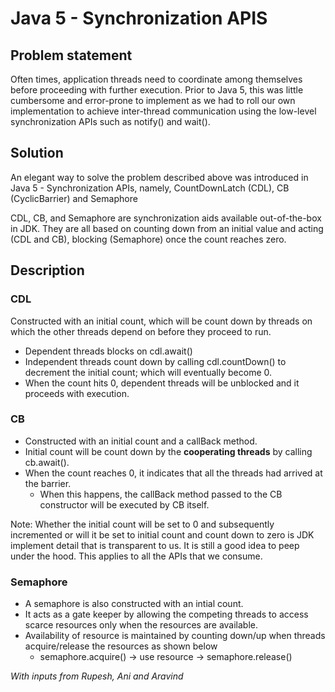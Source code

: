 # Java 5 - Synchronization APIS

## Problem statement ##
Often times, application threads need to coordinate among themselves before proceeding with further execution.  Prior to Java 5, this was little cumbersome and error-prone to implement as we had to roll our own implementation to achieve inter-thread communication using the low-level synchronization APIs such as notify() and wait().

## Solution ##
An elegant way to solve the problem described above was introduced in Java 5 - Synchronization APIs, namely, CountDownLatch (CDL), CB (CyclicBarrier) and Semaphore

CDL, CB, and Semaphore are synchronization aids available out-of-the-box in JDK. They are all based on counting down from an initial value and acting (CDL and CB), blocking (Semaphore) once the count reaches zero.

## Description ##
### CDL ###
Constructed with an initial count, which will be count down by threads on which the other threads depend on before they proceed to run. 
- Dependent threads blocks on cdl.await()
- Independent threads count down by calling cdl.countDown() to decrement the initial count; which will eventually become 0.  
- When the count hits 0, dependent threads will be unblocked and it proceeds with execution.

### CB ###
- Constructed with an initial count and a callBack method.  
- Initial count will be count down by the **cooperating threads** by calling cb.await(). 
- When the count reaches 0, it indicates that all the threads had arrived at the barrier.  
    - When this happens, the callBack method passed to the CB constructor will be executed by CB itself.  

Note: Whether the initial count will be set to 0 and subsequently incremented or will it be set to initial count and count down to zero is JDK implement detail that is transparent to us.  It is still a good idea to peep under the hood.  This applies to all the APIs that we consume.

### Semaphore ###
- A semaphore is also constructed with an intial count.  
- It acts as a gate keeper by allowing the competing threads to access scarce resources only when the resources are available.  
- Availability of resource is maintained by counting down/up when threads acquire/release the resources as shown below
    - semaphore.acquire() -> use resource -> semaphore.release()
    
_With inputs from Rupesh, Ani and Aravind_
